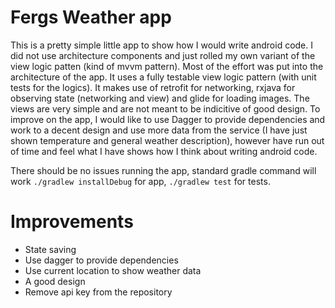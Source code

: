 # Fergs Weather app

This is a pretty simple little app to show how I would write android code. I did not use architecture components and just rolled my own variant of the view logic patten (kind of mvvm pattern). Most of the effort was put into the architecture of the app. It uses a fully testable view logic pattern (with unit tests for the logics). It makes use of retrofit for networking, rxjava for observing state (networking and view) and glide for loading images. The views are very simple and are not meant to be indicitive of good design. To improve on the app, I would like to use Dagger to provide dependencies and work to a decent design and use more data from the service (I have just shown temperature and general weather description), however have run out of time and feel what I have shows how I think about writing android code.

There should be no issues running the app, standard gradle command will work ```./gradlew installDebug``` for app, ```./gradlew test``` for tests.

# Improvements
* State saving
* Use dagger to provide dependencies
* Use current location to show weather data
* A good design
* Remove api key from the repository
